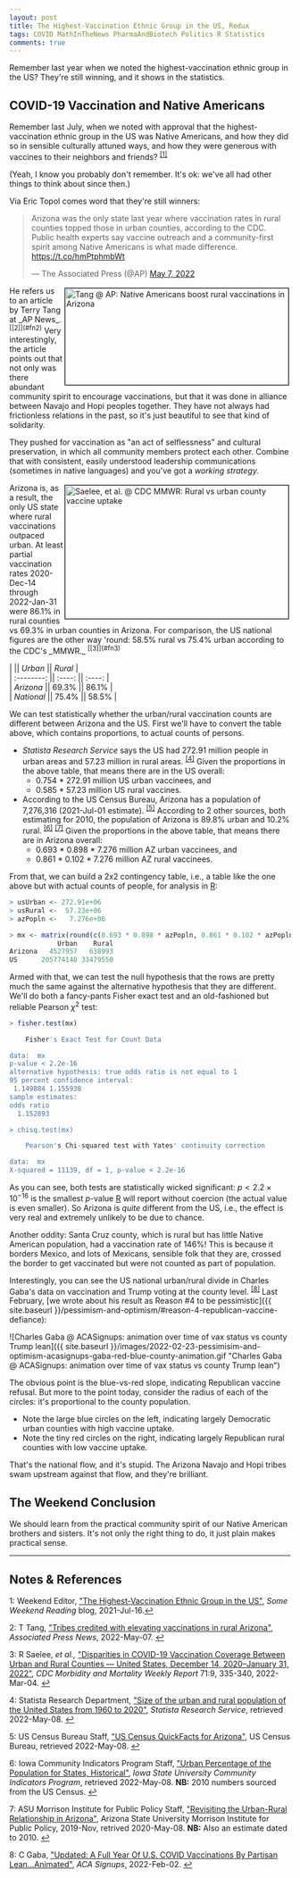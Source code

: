 ```yaml
---
layout: post
title: The Highest-Vaccination Ethnic Group in the US, Redux
tags: COVID MathInTheNews PharmaAndBiotech Politics R Statistics
comments: true
---
```


Remember last year when we noted the highest-vaccination ethnic group in the US?  They're
still winning, and it shows in the statistics.  

## COVID-19 Vaccination and Native Americans

Remember last July, when we noted with approval that the highest-vaccination ethnic group
in the US was Native Americans, and how they did so in sensible culturally attuned ways,
and how they were generous with vaccines to their neighbors and
friends?  <sup id="fn1a">[[1]](#fn1)</sup>  

(Yeah, I know you probably don't remember.  It's ok: we've all had other things to think
about since then.)  

Via Eric Topol comes word that they're still winners:  

<blockquote class="twitter-tweet">
  <p lang="en" dir="ltr">
    Arizona was the only state last year where vaccination rates in rural counties topped those in urban counties, according to the CDC. Public health experts say vaccine outreach and a community-first spirit among Native Americans is what made difference. <a href="https://t.co/hmPtphmbWt">https://t.co/hmPtphmbWt</a>
  </p>&mdash; The Associated Press (@AP) <a href="https://twitter.com/AP/status/1522992600411623424?ref_src=twsrc%5Etfw">May 7, 2022</a>
</blockquote>
<script async src="https://platform.twitter.com/widgets.js"></script>

<img src="{{ site.baseurl }}/images/2022-05-08-highest-vax-group-in-us-redux-ap-1.jpg" width="400" height="173" alt="Tang @ AP: Native Americans boost rural vaccinations in Arizona" title="Tang @ AP: Native Americans boost rural vaccinations in Arizona" style="float: right; margin: 3px 3px 3px 3px; border: 1px solid #000000;">
He refers us to an article by Terry Tang at _AP News_. <sup id="fn2a">[[2]](#fn2)</sup>
Very interestingly, the article points out that not only was there abundant community
spirit to encourage vaccinations, but that it was done in alliance between Navajo and Hopi
peoples together.  They have not always had frictionless relations in the past, so it's
just beautiful to see that kind of solidarity.  

They pushed for vaccination as "an act of selflessness" and cultural preservation, in
which all community members protect each other.  Combine that with consistent, easily
understood leadership communications (sometimes in native languages) and you've got a
_working strategy._  

<img src="{{ site.baseurl }}/images/2022-05-08-highest-vax-group-in-us-redux-mmwr-1.jpg" width="400" height="239" alt="Saelee, et al. @ CDC MMWR: Rural vs urban county vaccine uptake" title="Saelee, et al. @ CDC MMWR: Rural vs urban county vaccine uptake" style="float: right; margin: 3px 3px 3px 3px; border: 1px solid #000000;">
Arizona is, as a result, the only US state where rural vaccinations outpaced urban.  At
least partial vaccination rates 2020-Dec-14 through 2022-Jan-31 were 86.1% in rural counties vs
69.3% in urban counties in Arizona.  For comparison, the US national figures are the other
way 'round: 58.5% rural vs 75.4% urban according to the CDC's
_MMWR._ <sup id="fn3a">[[3]](#fn3)</sup>  

|            || _Urban_ || _Rural_ |  
| :--------: || :----: || :----: |  
| _Arizona_   || 69.3%  || 86.1%  |  
| _National_  || 75.4%  || 58.5%  |  

We can test statistically whether the urban/rural vaccination counts are different between
Arizona and the US.  First we'll have to convert the table above, which contains
proportions, to actual counts of persons.
- _Statista Research Service_ says the US had 272.91 million people in urban areas and
  57.23 million in rural areas.  <sup id="fn4a">[[4]](#fn4)</sup> Given the proportions in
  the above table, that means there are in the US overall:  
  - 0.754 * 272.91 million US urban vaccinees, and  
  - 0.585 * 57.23 million US rural vaccines.  
- According to the US Census Bureau, Arizona has a population of 7,276,316 (2021-Jul-01
  estimate). <sup id="fn5a">[[5]](#fn5)</sup>  According to 2 other sources, both
  estimating for 2010, the population of Arizona is 89.8% urban and 10.2%
  rural. <sup id="fn6a">[[6]](#fn6)</sup> <sup id="fn7a">[[7]](#fn7)</sup>  Given the
  proportions in the above table, that means there are in Arizona overall:  
  - 0.693 * 0.898 * 7.276 million AZ urban vaccinees, and  
  - 0.861 * 0.102 * 7.276 million AZ rural vaccinees.  

From that, we can build a 2x2 contingency table, i.e., a table like the one above but with
actual counts of people, for analysis in [R](https://www.r-project.org/):  

```R
> usUrban <- 272.91e+06
> usRural <-  57.23e+06
> azPopln <-   7.276e+06

> mx <- matrix(round(c(0.693 * 0.898 * azPopln, 0.861 * 0.102 * azPopln, 0.754 * usUrban, 0.585 * usRural)), byrow = TRUE, nrow = 2, ncol = 2, dimnames = list(c("Arizona", "US"), c("Urban", "Rural"))); mx
            Urban    Rural
Arizona   4527957   638993
US      205774140 33479550
```

Armed with that, we can test the null hypothesis that the rows are pretty much the same
against the alternative hypothesis that they are different.  We'll do both a fancy-pants
Fisher exact test and an old-fashioned but reliable Pearson $\chi^2$ test:  

```R
> fisher.test(mx)

	Fisher's Exact Test for Count Data

data:  mx
p-value < 2.2e-16
alternative hypothesis: true odds ratio is not equal to 1
95 percent confidence interval:
 1.149884 1.155938
sample estimates:
odds ratio 
  1.152893 

> chisq.test(mx)

	Pearson's Chi-squared test with Yates' continuity correction

data:  mx
X-squared = 11139, df = 1, p-value < 2.2e-16
```

As you can see, both tests are statistically wicked significant: $p \lt 2.2 \times
10^{-16}$ is the smallest $p$-value [R](https://www.r-project.org/) will report without
coercion (the actual value is even smaller).  So Arizona is _quite_ different from the US,
i.e., the effect is very real and extremely unlikely to be due to chance.  

Another oddity: Santa Cruz county, which is rural but has little Native American
population, had a vaccination rate of 146%!  This is because it borders Mexico, and lots
of Mexicans, sensible folk that they are, crossed the border to get vaccinated but were
not counted as part of population.  

Interestingly, you can see the US national urban/rural divide in Charles Gaba's data on
vaccination and Trump voting at the county level.  <sup id="fn8a">[[8]](#fn8)</sup>  Last
February, [we wrote about his result as Reason #4 to be pessimistic]({{ site.baseurl }}/pessimism-and-optimism/#reason-4-republican-vaccine-defiance):

![Charles Gaba @ ACASignups: animation over time of vax status vs county Trump lean]({{ site.baseurl }}/images/2022-02-23-pessimisim-and-optimism-acasignups-gaba-red-blue-county-animation.gif "Charles Gaba @ ACASignups: animation over time of vax status vs county Trump lean")

The obvious point is the blue-vs-red slope, indicating Republican vaccine refusal.  But
more to the point today, consider the radius of each of the circles: it's proportional to
the county population.
- Note the large blue circles on the left, indicating largely Democratic urban counties
  with high vaccine uptake.  
- Note the tiny red circles on the right, indicating largely Republican rural counties
  with low vaccine uptake.  
  
That's the national flow, and it's stupid.  The Arizona Navajo and Hopi tribes swam
upstream against that flow, and they're brilliant.  


## The Weekend Conclusion  

We should learn from the practical community spirit of our Native American brothers and
sisters.  It's not only the right thing to do, it just plain makes practical sense.  

---

## Notes &amp; References  

<!--
<sup id="fn1a">[[1]](#fn1)</sup>

<a id="fn1">1</a>: ***, ["***"](***), *** [↩](#fn1a)  

<a href="{{ site.baseurl }}/images/***">
  <img src="{{ site.baseurl }}/images/***" width="400" height="***" alt="***" title="***" style="float: right; margin: 3px 3px 3px 3px; border: 1px solid #000000;">
</a>

<iframe width="400" height="224" src="***" allow="accelerometer; encrypted-media; gyroscope; picture-in-picture" allowfullscreen style="float: right; margin: 3px 3px 3px 3px; border: 1px solid #000000;"></iframe>
-->

<a id="fn1">1</a>: Weekend Editor, ["The Highest-Vaccination Ethnic Group in the US"](https://www.someweekendreading.blog/highest-vax-group-in-us/), _Some Weekend Reading_ blog, 2021-Jul-16.[↩](#fn1a)  

<a id="fn2">2</a>: T Tang, ["Tribes credited with elevating vaccinations in rural Arizona"](https://apnews.com/article/covid-health-pandemics-public-arizona-19b7d4293982fafccbf58c5375c49f2a), _Associated Press News_, 2022-May-07. [↩](#fn2a)  

<a id="fn3">3</a>: R Saelee, _et al.,_ ["Disparities in COVID-19 Vaccination Coverage Between Urban and Rural Counties — United States, December 14, 2020–January 31, 2022"](https://www.cdc.gov/mmwr/volumes/71/wr/mm7109a2.htm), _CDC Morbidity and Mortality Weekly Report_ 71:9, 335-340, 2022-Mar-04. [↩](#fn3a)  

<a id="fn4">4</a>: Statista Research Department, ["Size of the urban and rural population of the United States from 1960 to 2020"](https://www.statista.com/statistics/985183/size-urban-rural-population-us/), _Statista Research Service_, retrieved 2022-May-08. [↩](#fn4a)  

<a id="fn5">5</a>: US Census Bureau Staff, ["US Census QuickFacts for Arizona"](https://www.census.gov/quickfacts/AZ), US Census Bureau, retrieved 2022-May-08. [↩](#fn5a)  

<a id="fn6">6</a>: Iowa Community Indicators Program Staff, ["Urban Percentage of the Population for States, Historical"](https://www.icip.iastate.edu/tables/population/urban-pct-states), _Iowa State University Community Indicators Program_, retrieved 2022-May-08.  __NB:__ 2010 numbers sourced from the US Census. [↩](#fn6a)  

<a id="fn7">7</a>: ASU Morrison Institute for Public Policy Staff, ["Revisiting the Urban-Rural Relationship in Arizona"](https://morrisoninstitute.asu.edu/sites/default/files/urban-rural_relationship.pdf), Arizona State University Morrison Institute for Public Policy, 2019-Nov, retrived 2020-May-08. __NB:__ Also an estimate dated to 2010. [↩](#fn7a)  

<a id="fn8">8</a>: C Gaba, ["Updated: A Full Year Of U.S. COVID Vaccinations By Partisan Lean...Animated"](https://acasignups.net/22/02/22/updated-full-year-us-covid-vaccinations-partisan-leananimated), _ACA Signups_, 2022-Feb-02. [↩](#fn8a)  
